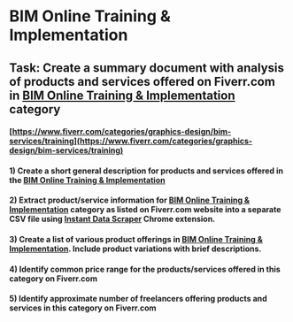 # BIM Online Training & Implementation
## Task: Create a summary document with analysis of products and services offered on Fiverr.com in [BIM Online Training & Implementation](https://www.fiverr.com/categories/graphics-design/bim-services/training) category
#### [https://www.fiverr.com/categories/graphics-design/bim-services/training](https://www.fiverr.com/categories/graphics-design/bim-services/training)
#### 1) Create a short general description for products and services offered in the [BIM Online Training & Implementation](https://www.fiverr.com/categories/graphics-design/bim-services/training)
#### 2) Extract product/service information for [BIM Online Training & Implementation](https://www.fiverr.com/categories/graphics-design/bim-services/training) category as listed on Fiverr.com website into a separate CSV file using [Instant Data Scraper](https://chrome.google.com/webstore/detail/instant-data-scraper/ofaokhiedipichpaobibbnahnkdoiiah) Chrome extension.
#### 3) Create a list of various product offerings in [BIM Online Training & Implementation](https://www.fiverr.com/categories/graphics-design/bim-services/training). Include product variations with brief descriptions.
#### 4) Identify common price range for the products/services offered in this category on Fiverr.com
#### 5) Identify approximate number of freelancers offering products and services in this category on Fiverr.com
